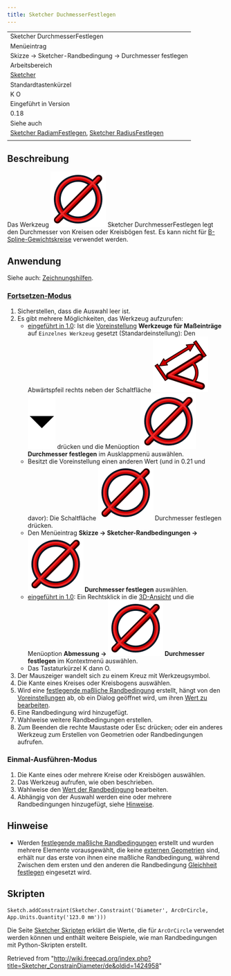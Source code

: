 ```yaml
---
title: Sketcher DuchmesserFestlegen
---
```


|                                                                                                                                                                                |
| ------------------------------------------------------------------------------------------------------------------------------------------------------------------------------ |
| Sketcher DurchmesserFestlegen                                                                                                                                                  |
| Menüeintrag                                                                                                                                                                    |
| Skizze → Sketcher-Randbedingung → Durchmesser festlegen                                                                                                                        |
| Arbeitsbereich                                                                                                                                                                 |
| [Sketcher](/Sketcher_Workbench/de "Sketcher Workbench/de")                                                                                                                     |
| Standardtastenkürzel                                                                                                                                                           |
| K O                                                                                                                                                                            |
| Eingeführt in Version                                                                                                                                                          |
| 0.18                                                                                                                                                                           |
| Siehe auch                                                                                                                                                                     |
| [Sketcher RadiamFestlegen](/Sketcher_ConstrainRadiam/de "Sketcher ConstrainRadiam/de"), [Sketcher RadiusFestlegen](/Sketcher_ConstrainRadius/de "Sketcher ConstrainRadius/de") |
|                                                                                                                                                                                |

## Beschreibung

Das Werkzeug ![](/src/assets/images/Sketcher_ConstrainDiameter.svg) Sketcher DurchmesserFestlegen legt den Durchmesser von Kreisen oder Kreisbögen fest. Es kann nicht für [B-Spline-Gewichtskreise](/Sketcher_CreateBSpline/de#Hinweise "Sketcher CreateBSpline/de") verwendet werden.

## Anwendung

Siehe auch: [Zeichnungshilfen](/Sketcher_Workbench/de#Zeichnungshilfen "Sketcher Workbench/de").

### [Fortsetzen-Modus](/Sketcher_Workbench/de#Fortsetzen-Modi "Sketcher Workbench/de")

1. Sicherstellen, dass die Auswahl leer ist.
2. Es gibt mehrere Möglichkeiten, das Werkzeug aufzurufen:
   - [eingeführt in 1.0](/Release_notes_1.0/de "Release notes 1.0/de"): Ist die [Voreinstellung](/Sketcher_Preferences/de#Allgemein "Sketcher Preferences/de") **Werkzeuge für Maßeinträge** auf `Einzelnes Werkzeug` gesetzt (Standardeinstellung): Den Abwärtspfeil rechts neben der Schaltfläche ![](/src/assets/images/Sketcher_Dimension.svg)![](/src/assets/images/Toolbar_flyout_arrow.svg) drücken und die Menüoption **![](/src/assets/images/Sketcher_ConstrainDiameter.svg) Durchmesser festlegen** im Ausklappmenü auswählen.
   - Besitzt die Voreinstellung einen anderen Wert (und in 0.21 und davor): Die Schaltfläche ![](/src/assets/images/Sketcher_ConstrainDiameter.svg) Durchmesser festlegen drücken.
   - Den Menüeintrag **Skizze → Sketcher-Randbedingungen → ![](/src/assets/images/Sketcher_ConstrainDiameter.svg) Durchmesser festlegen** auswählen.
   - [eingeführt in 1.0](/Release_notes_1.0/de "Release notes 1.0/de"): Ein Rechtsklick in die [3D-Ansicht](/3D_view/de "3D view/de") und die Menüoption **Abmessung → ![](/src/assets/images/Sketcher_ConstrainDiameter.svg) Durchmesser festlegen** im Kontextmenü auswählen.
   - Das Tastaturkürzel K dann O.
3. Der Mauszeiger wandelt sich zu einem Kreuz mit Werkzeugsymbol.
4. Die Kante eines Kreises oder Kreisbogens auswählen.
5. Wird eine [festlegende maßliche Randbedingung](/Sketcher_ToggleDrivingConstraint/de "Sketcher ToggleDrivingConstraint/de") erstellt, hängt von den [Voreinstellungen](/Sketcher_Preferences/de#Anzeige "Sketcher Preferences/de") ab, ob ein Dialog geöffnet wird, um ihren [Wert zu bearbeiten](/Sketcher_Workbench/de#Randbedingungen_bearbeiten "Sketcher Workbench/de").
6. Eine Randbedingung wird hinzugefügt.
7. Wahlweise weitere Randbedingungen erstellen.
8. Zum Beenden die rechte Maustaste oder Esc drücken; oder ein anderes Werkzeug zum Erstellen von Geometrien oder Randbedingungen aufrufen.

### Einmal-Ausführen-Modus

1. Die Kante eines oder mehrere Kreise oder Kreisbögen auswählen.
2. Das Werkzeug aufrufen, wie oben beschrieben.
3. Wahlweise den [Wert der Randbedingung](/Sketcher_Workbench/de#Randbedingungen_bearbeiten "Sketcher Workbench/de") bearbeiten.
4. Abhängig von der Auswahl werden eine oder mehrere Randbedingungen hinzugefügt, siehe [Hinweise](#Hinweise).

## Hinweise

- Werden [festlegende maßliche Randbedingungen](/Sketcher_ToggleDrivingConstraint/de "Sketcher ToggleDrivingConstraint/de") erstellt und wurden mehrere Elemente vorausgewählt, die keine [externen Geometrien](/Sketcher_External/de "Sketcher External/de") sind, erhält nur das erste von ihnen eine maßliche Randbedingung, während Zwischen dem ersten und den anderen die Randbedingung [Gleichheit festlegen](/Sketcher_ConstrainEqual/de "Sketcher ConstrainEqual/de") eingesetzt wird.

## Skripten

```
Sketch.addConstraint(Sketcher.Constraint('Diameter', ArcOrCircle, App.Units.Quantity('123.0 mm')))

```

Die Seite [Sketcher Skripten](/Sketcher_scripting "Sketcher scripting") erklärt die Werte, die für `ArcOrCircle` verwendet werden können und enthält weitere Beispiele, wie man Randbedingungen mit Python-Skripten erstellt.

Retrieved from "<http://wiki.freecad.org/index.php?title=Sketcher_ConstrainDiameter/de&oldid=1424958>"
